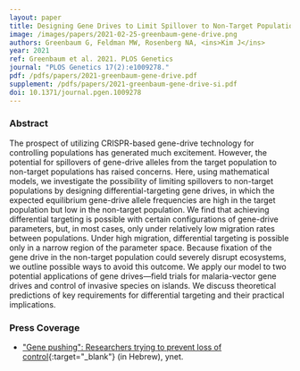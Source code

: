 ```yaml
---
layout: paper
title: Designing Gene Drives to Limit Spillover to Non-Target Populations
image: /images/papers/2021-02-25-greenbaum-gene-drive.png
authors: Greenbaum G, Feldman MW, Rosenberg NA, <ins>Kim J</ins> 
year: 2021
ref: Greenbaum et al. 2021. PLOS Genetics
journal: "PLOS Genetics 17(2):e1009278."
pdf: /pdfs/papers/2021-greenbaum-gene-drive.pdf
supplement: /pdfs/papers/2021-greenbaum-gene-drive-si.pdf
doi: 10.1371/journal.pgen.1009278
---
```


### Abstract
The prospect of utilizing CRISPR-based gene-drive technology for controlling populations has generated much excitement. However, the potential for spillovers of gene-drive alleles from the target population to non-target populations has raised concerns. Here, using mathematical models, we investigate the possibility of limiting spillovers to non-target populations by designing differential-targeting gene drives, in which the expected equilibrium gene-drive allele frequencies are high in the target population but low in the non-target population. We find that achieving differential targeting is possible with certain configurations of gene-drive parameters, but, in most cases, only under relatively low migration rates between populations. Under high migration, differential targeting is possible only in a narrow region of the parameter space. Because fixation of the gene drive in the non-target population could severely disrupt ecosystems, we outline possible ways to avoid this outcome. We apply our model to two potential applications of gene drives—field trials for malaria-vector gene drives and control of invasive species on islands. We discuss theoretical predictions of key requirements for differential targeting and their practical implications.


### Press Coverage
* ["Gene pushing": Researchers trying to prevent loss of control](https://www.ynet.co.il/environment-science/article/B1l9MUXv00){:target="_blank"} (in Hebrew), ynet.
